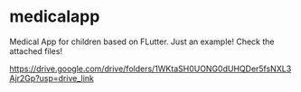 # medicalapp
Medical App for children based on FLutter. 
Just an example! 
Check the attached files! 

https://drive.google.com/drive/folders/1WKtaSH0UONG0dUHQDer5fsNXL3Ajr2Gp?usp=drive_link
